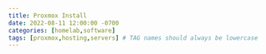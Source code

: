```yaml
---
title: Proxmox Install
date: 2022-08-11 12:00:00 -0700
categories: [homelab,software]
tags: [proxmox,hosting,servers] # TAG names should always be lowercase
---
```



